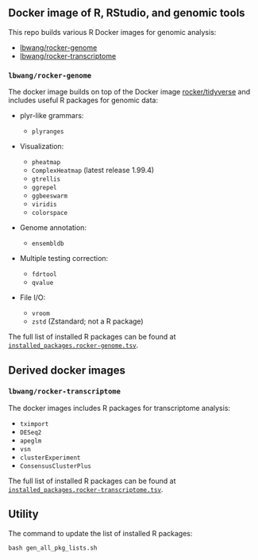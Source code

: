 ## Docker image of R, RStudio, and genomic tools
This repo builds various R Docker images for genomic analysis:

- [lbwang/rocker-genome](https://hub.docker.com/r/lbwang/rocker-genome)
- [lbwang/rocker-transcriptome](https://hub.docker.com/r/lbwang/rocker-transcriptome)


### `lbwang/rocker-genome`
The docker image builds on top of the Docker image [rocker/tidyverse] and includes useful R packages for genomic data:

- plyr-like grammars:
    - `plyranges`

- Visualization:
    - `pheatmap`
    - `ComplexHeatmap` (latest release 1.99.4)
    - `gtrellis`
    - `ggrepel`
    - `ggbeeswarm`
    - `viridis`
    - `colorspace`

- Genome annotation:
    - `ensembldb`

- Multiple testing correction:
    - `fdrtool`
    - `qvalue`

- File I/O:
    - `vroom`
    - `zstd` (Zstandard; not a R package)

The full list of installed R packages can be found at [`installed_packages.rocker-genome.tsv`][pkg-list rocker-genome].



## Derived docker images

### `lbwang/rocker-transcriptome`
The docker images includes R packages for transcriptome analysis:

- `tximport`
- `DESeq2`
- `apeglm`
- `vsn`
- `clusterExperiment`
- `ConsensusClusterPlus`

The full list of installed R packages can be found at [`installed_packages.rocker-transcriptome.tsv`][pkg-list rocker-transcriptome].

[rocker/tidyverse]: https://github.com/rocker-org/rocker-versioned
[pkg-list rocker-genome]: https://github.com/ccwang002/rocker-genome/blob/master/installed_packages.rocker-genome.tsv
[pkg-list rocker-transcriptome]: https://github.com/ccwang002/rocker-genome/blob/master/installed_packages.rocker-transcriptome.tsv



## Utility
The command to update the list of installed R packages:

    bash gen_all_pkg_lists.sh

